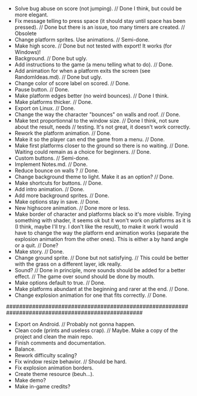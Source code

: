 - Solve bug abuse on score (not jumping). // Done I think, but could be more elegant.
- Fix message telling to press space (it should stay until space has been pressed). // Done 
	but there is an issue,	too many timers are created. // Obsolete
- Change platform sprites. Use animations. // Semi-done.
- Make high score. // Done but not tested with export! It works (for Windows)!
- Background. // Done but ugly.
- Add instructions to the game (a menu telling what to do). // Done.
- Add animation for when a platform exits the screen (see RandomIdeas.md). // Done but ugly.
- Change color of score label on scored. // Done.
- Pause button. // Done.
- Make platform edges better (no weird bounces). // Done I think.
- Make platforms thicker. // Done.
- Export on Linux. // Done.
- Change the way the character "bounces" on walls and roof. // Done.
- Make text proportionnal to the window size. // Done I think, not sure about the result, needs
											// testing. It's not great, it doesn't work correctly.
- Rework the platform animation. // Done.
- Make it so the player can end the game from a menu. // Done.
- Make first platforms closer to the ground so there is no waiting. // Done.
	Waiting could remain as a choice for beginners. // Done.
- Custom buttons. // Semi-done.
- Implement Notes.md. // Done.
- Reduce bounce on walls ? // Done.
- Change background theme to light. Make it as an option? // Done.
- Make shortcuts for buttons. // Done.
- Add intro animation. // Done.
- Add more background sprites. // Done.
- Make options stay in save. // Done.
- New highscore animation. // Done more or less.
- Make border of character and platforms black so it's more visible. Trying something with shader,
	it seems ok but it won't work on platforms as it is
	(I think, maybe I'll try. I don't like the result),
	to make it work I would have to change the way the platform end animation works 
	(separate the explosion animation from the other ones).
	This is either a by hand angle or a quit. // Done?
- Make story. // Done.
- Change ground sprite. // Done but not satisfying. 
						// This could be better with the grass on a different layer, idk really.
- Sound? // Done in principle, more sounds should be added for a better effect.
		// The game over sound should be done by mouth.
- Make options default to true. // Done.
- Make platforms abundant at the beginning and rarer at the end. // Done.
- Change explosion animation for one that fits correctly. // Done.

##################################################################################################

- Export on Android. // Probably not gonna happen.
- Clean code (prints and useless crap). // Maybe. Make a copy of the project and clean the main repo.
- Finish comments and documentation.
- Balance.
- Rework difficulty scaling?
- Fix window resize behavior. // Should be hard.
- Fix explosion animation borders.
- Create theme resource (beuh...).
- Make demo?
- Make in-game credits?
